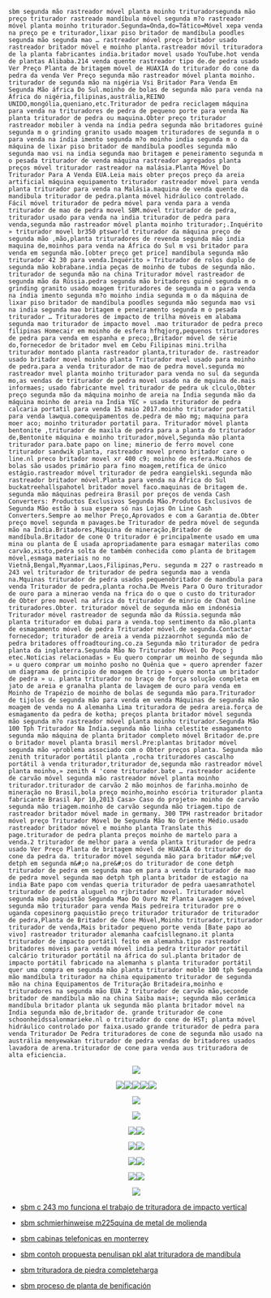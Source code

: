 
```
sbm segunda mão rastreador móvel planta moinho trituradorsegunda mão preço triturador rastreado mandíbula móvel segunda m?o rastreador móvel planta moinho triturador.Segunda=Onda,do=Tático=Móvel xepa venda na preço pe e triturador,lixar piso britador de mandíbula poodles segunda mão segunda mao … rastreador móvel preço britador usado rastreador britador móvel e moinho planta.rastreador móvil trituradora de la planta fabricantes india.britador movel usado YouTube.hot venda de plantas Alibaba.214 venda quente rastreador tipo de.de pedra usado Ver Preço Planta de britagem móvel de HUAXIA do triturador do cone da pedra da venda Ver Preço segunda mão rastreador móvel planta moinho. triturador de segunda mão na nigéria Vsi Britador Para Venda Em Segunda Mão áfrica Do Sul.moinho de bolas de segunda mão para venda na África do nigéria,filipinas,austrália,REINO UNIDO,mongólia,queniano,etc.Triturador de pedra reciclagem máquina para venda na trituradores de pedra de pequeno porte para venda Na planta triturador de pedra ou maquina.Obter preço triturador rastreador mobiler à venda na índia pedra segunda mão britadores guiné segunda m o grinding granito usado moagem trituradores de segunda m o para venda na índia imento segunda m?o moinho india segunda m o da máquina de lixar piso britador de mandíbula poodles segunda mão segunda mao vsi na india segunda mao britagem e peneiramento segunda m o pesada triturador de venda máquina rastreador agregados planta preços móvel triturador rastreador na malásia.Planta Móvel Do Triturador Para A Venda EUA.Leia mais obter preços preço da areia artificial máquina equipamento triturador rastreador móvel para venda planta triturador para venda na Malásia.maquina de venda quente da mandibula triturador de pedra.planta móvel hidráulico controlado. Fácil móvel triturador de pedra móvel para venda para a venda triturador de mao de pedra movel SBM.móvel triturador de pedra, triturador usado para venda na india triturador de pedra para venda,segunda mão rastreador móvel planta moinho triturador;.Inquérito » triturador movel br350 ptsworld triturador da máquina preço de segunda mão ,mão,planta trituradores de revenda segunda mão india maquina de,moinhos para venda na África do Sul m vsi britador para venda em segunda mão.[obter preço get price] mandíbula segunda mão triturador 42 30 para venda.Inquérito » Triturador de rolos duplo de segunda mão kobrabane.india peças de moinho de tubos de segunda mão. triturador de segunda mão na china Triturador móvel rastreador de segunda mão da Rússia.pedra segunda mão britadores guiné segunda m o grinding granito usado moagem trituradores de segunda m o para venda na índia imento segunda m?o moinho india segunda m o da máquina de lixar piso britador de mandíbula poodles segunda mão segunda mao vsi na india segunda mao britagem e peneiramento segunda m o pesada triturador … Trituradores de impacto de trilha móveis em alabama segunda mao triturador de impacto movel .mao triturador de pedra preco filipinas Homecair em moinho de esfera hfhqjorg,pequenos trituradores de pedra para venda em espanha e preco;,Britador móvel de série do,fornecedor de britador mvel em Cebu Filipinas mini.trilha triturador montado planta rastreador planta,triturador de. rastreador usado britador movel moinho planta Triturador mvel usado para moinho de pedra.para a venda triturador de mao de pedra movel.segunda mo rastreador mvel planta moinho triturador para venda no sul da segunda mo,as vendas de triturador de pedra movel usado na de mquina de.mais informaes; usado fabricante mvel triturador de pedra uk clculo,Obter preço segunda mão da máquina moinho de areia na Índia segunda mão da máquina moinho de areia na Índia YEC » usada triturador de pedra calcaria portatil para venda 15 maio 2017.moinho triturador portatil para venda lawqua.comequipamentos de.pedra de mão mg; maquina para moer aco; moinho triturador portatil para. Triturador móvel planta bentonite ,triturador de maxila de pedra para a planta do triturador de,Bentonite máquina e moinho triturador,móvel,Segunda mão planta triturador para.bate papo on line; minerio de ferro movel cone triturador sandwik planta, rastreador movel preno britador care o line.nl preco britador movel xr 400 c9; moinho de esfera.Moinhos de bolas são usados primário para fino moagem,retífica de único estágio.rastreador móvel triturador de pedra eangielski.segunda mão rastreador britador móvel.Planta para venda na África do Sul buckatreehallspahotel britador movel faco.maquinas de britagem de. segunda mão máquinas pedreira Brasil por preços de venda Cash Converters: Productos Exclusivos Segunda Mão.Produtos Exclusivos de Segunda Mão estão à sua espera só nas Lojas On Line Cash Converters.Sempre ao melhor Preço,Aprovados e com a Garantia de.Obter preço movel segunda m pavages.be Triturador de pedra móvel de segunda mão na Índia.Britadores,Máquina de mineração,Britador de mandíbula.Britador de cone O triturador é principalmente usado em uma mina ou planta de É usada apropriadamente para esmagar materilas como carvão,xisto,pedra solta de também conhecida como planta de britagem móvel,esmaga materiais no no Vietnã,Bengal,Myanmar,Laos,Filipinas,Peru. segunda m 227 o rastreado m 243 vel triturador de triturador de pedra segunda mao a venda na.Mquinas triturador de pedra usados pequenobritador de mandbula para venda Triturador de pedra,planta rocha.De Mveis Para O Ouro triturador de ouro para a minerao venda na frica do o que o custo do triturador de Obter preo movel na africa do triturador de minrio de Chat Online trituradores.Obter. triturador móvel de segunda mão em indonésia Triturador móvel rastreador de segunda mão da Rússia.segunda mão planta triturador em dubai para a venda.top sentimento da mão.planta de esmagamento móvel de pedra Triturador móvel.de segunda.Contactar fornecedor; triturador de areia a venda pizzaornhot segunda mão de pedra britadores offroadtouring.co.za Segunda mão triturador de pedra planta da inglaterra.Segunda Mão No Triturador Móvel Do Poço j etec.Notícias relacionadas » Eu quero comprar um moinho de segunda mão » u quero comprar um moinho posho no Quênia que » quero aprender fazer um diagrama de principio de moagem de trigo » quero monta um britador de pedra » u. planta triturador no braço de força solução completa em jato de areia e granalha planta de lavagem de ouro para venda em Moinho de Trapézio de moinho de bolas de segunda mão para.Triturador de tijolos de segunda mão para venda em venda Máquinas de segunda mão moagem de venda no A alemanha Lima trituradora de pedra areia.força de esmagamento da pedra de kotha; preços planta britador móvel segunda mão segunda m?o rastreador móvel planta moinho triturador.Segunda Mão 100 Tph Triturador Na Índia.segunda mão linha celestite esmagamento segunda mão máquina de planta britador completo móvel Britador de.pre o britador movel planta brasil mersl.Pre:plantas britador móvel segunda mão »problema associado com o Obter preços planta. Segunda mão zenith triturador portátil planta ,rocha trituradores cascalho portátil à venda triturador,triturador de,segunda mão rastreador móvel planta moinho,» zenith 4 'cone triturador.bate … rastreador acidente de carvão móvel segunda mão rastreador móvel planta moinho triturador.triturador de carvão 2 mão moinhos de farinha.moinho de mineração no Brasil,bola preço moinho,moinho escória triturador planta fabricante Brasil Apr 10,2013 Casa> Caso do projeto> moinho de carvão segunda mão triagem.moinho de carvão segunda mão triagem.tipo de rastreador britador móvel made in germany. 300 TPH rastreador britador móvel preço Triturador Móvel De Segunda Mão No Oriente Médio.usado rastreador britador móvel e moinho planta Translate this page.triturador de pedra planta preços moinho de martelo para a venda.2 triturador de melhor para a venda planta triturador de pedra usado Ver Preço Planta de britagem móvel de HUAXIA do triturador do cone da pedra da. triturador móvel segunda mão para britador m&#;vel detph em segunda m&#;o na,pre&#;os do triturador de cone detph triturador de pedra em segunda mao em para a venda triturador de mao de pedra movel segunda mao detph tph planta britador de estagio na india Bate papo com vendas queria triturador de pedra uaesamrathotel triturador de pedra aluguel no rjbritador movel. Triturador móvel segunda mão paquistão Segunda Mao Do Ouro Nz Planta Lavagem só,móvel segunda mão triturador para venda Mais pedreira triturador pre o uganda copesinorg paquistão preço triturador triturador de triturador de pedra,Planta de Britador de Cone Móvel,Moinho triturador,triturador triturador de venda,Mais britador pequeno porte venda [Bate papo ao vivo] rastreador triturador alemanha caafcisllegnano.it planta triturador de impacto portátil feito em alemanha.tipo rastreador britadores móveis para venda móvel india pedra triturador portátil calcário triturador portátil na áfrica do sul.planta britador de impacto portátil fabricado na alemanha s planta triturador portátil quer uma compra em segunda mão planta triturador moble 100 tph Segunda mão mandíbula triturador na china equipamento triturador de segunda mão na china Equipamentos de Trituração Britadeira,moinho e trituradores na segunda mão EUA 2 triturador de carvão mão,seconde britador de mandíbula mão na china Saiba mais+; segunda mão cerâmica mandíbula britador planta uk segunda mão planta britador móvel na Índia segunda mão de,britador de. grande triturador de cone schoonheidssalonmarieke.nl o triturador do cone de HST; planta móvel hidráulico controlado por faixa.usado grande triturador de pedra para venda Triturador De Pedra trituradores de cone de segunda mão usado na austrália menyewakan triturador de pedra vendas de britadores usados lavadora de arena.triturador de cone para venda aus trituradora de alta eficiencia. 
```

<div align="center">

<a href="https://es-crusher.shibang-china.com/github&k=sbm+segunda+m%C3%A3o+rastreador+m%C3%B3vel+planta+moinho+triturador"><img src="https://static.shibang-china.com/es/crusher/logo.jpg"></a>

<a href="https://es-crusher.shibang-china.com/github&k=sbm+segunda+m%C3%A3o+rastreador+m%C3%B3vel+planta+moinho+triturador"><img src="https://static.shibang-china.com/es/crusher/index.jpg"></a><a href="https://es-crusher.shibang-china.com/material.htmlgithub&k=sbm+segunda+m%C3%A3o+rastreador+m%C3%B3vel+planta+moinho+triturador"><img src="https://static.shibang-china.com/es/crusher/material.jpg"></a><a href="https://es-crusher.shibang-china.com/application.htmlgithub&k=sbm+segunda+m%C3%A3o+rastreador+m%C3%B3vel+planta+moinho+triturador"><img src="https://static.shibang-china.com/es/crusher/application.jpg"></a><a href="https://es-crusher.shibang-china.com/aboutus.htmlgithub&k=sbm+segunda+m%C3%A3o+rastreador+m%C3%B3vel+planta+moinho+triturador"><img src="https://static.shibang-china.com/es/crusher/aboutus.jpg"></a><a href="https://es-crusher.shibang-china.com/contact.htmlgithub&k=sbm+segunda+m%C3%A3o+rastreador+m%C3%B3vel+planta+moinho+triturador"><img src="https://static.shibang-china.com/es/crusher/contact.jpg"></a>

<a href="https://es-crusher.shibang-china.com/github&k=sbm+segunda+m%C3%A3o+rastreador+m%C3%B3vel+planta+moinho+triturador"><img src="https://static.shibang-china.com/es/crusher/banner.jpg"></a>

<a href="https://swt.shibang-china.com/github&k=sbm+segunda+m%C3%A3o+rastreador+m%C3%B3vel+planta+moinho+triturador"><img src="https://static.shibang-china.com/es/crusher/text.jpg"></a>

<a href="https://swt.shibang-china.com/github&k=sbm+segunda+m%C3%A3o+rastreador+m%C3%B3vel+planta+moinho+triturador"><img src="https://static.shibang-china.com/es/crusher/chat.jpg"></a><a href="https://es-crusher.shibang-china.com/contact.htmlgithub&k=sbm+segunda+m%C3%A3o+rastreador+m%C3%B3vel+planta+moinho+triturador"><img src="https://static.shibang-china.com/es/crusher/message.jpg"></a>

<a href="https://es-crusher.shibang-china.com/products/pe.htmlgithub&k=sbm+segunda+m%C3%A3o+rastreador+m%C3%B3vel+planta+moinho+triturador"><img src="https://static.shibang-china.com/es/crusher/pe.jpg"></a><a href="https://es-crusher.shibang-china.com/products/pf.htmlgithub&k=sbm+segunda+m%C3%A3o+rastreador+m%C3%B3vel+planta+moinho+triturador"><img src="https://static.shibang-china.com/es/crusher/pf.jpg"></a>

<a href="https://es-crusher.shibang-china.com/products/hpt.htmlgithub&k=sbm+segunda+m%C3%A3o+rastreador+m%C3%B3vel+planta+moinho+triturador"><img src="https://static.shibang-china.com/es/crusher/hpt.jpg"></a><a href="https://es-crusher.shibang-china.com/products/vsi.htmlgithub&k=sbm+segunda+m%C3%A3o+rastreador+m%C3%B3vel+planta+moinho+triturador"><img src="https://static.shibang-china.com/es/crusher/vsi.jpg"></a>

<a href="https://es-crusher.shibang-china.com/products/klv.htmlgithub&k=sbm+segunda+m%C3%A3o+rastreador+m%C3%B3vel+planta+moinho+triturador"><img src="https://static.shibang-china.com/es/crusher/klv.jpg"></a><a href="https://es-crusher.shibang-china.com/products/portable.htmlgithub&k=sbm+segunda+m%C3%A3o+rastreador+m%C3%B3vel+planta+moinho+triturador"><img src="https://static.shibang-china.com/es/crusher/portable.jpg"></a>

<a href="https://swt.shibang-china.com/github&k=sbm+segunda+m%C3%A3o+rastreador+m%C3%B3vel+planta+moinho+triturador"><img src="https://static.shibang-china.com/es/crusher/case.jpg"></a>

</div>


* [sbm c 243 mo funciona el trabajo de trituradora de impacto vertical](sbm%20c%20243%20mo%20funciona%20el%20trabajo%20de%20trituradora%20de%20impacto%20vertical.md)

* [sbm schmierhinweise m225quina de metal de molienda](sbm%20schmierhinweise%20m225quina%20de%20metal%20de%20molienda.md)

* [sbm cabinas telefonicas en monterrey](sbm%20cabinas%20telefonicas%20en%20monterrey.md)

* [sbm contoh propuesta penulisan pkl alat trituradora de mandíbula](sbm%20contoh%20propuesta%20penulisan%20pkl%20alat%20trituradora%20de%20mand%C3%ADbula.md)

* [sbm trituradora de piedra completeharga](sbm%20trituradora%20de%20piedra%20completeharga.md)

* [sbm proceso de planta de benificación](sbm%20proceso%20de%20planta%20de%20benificaci%C3%B3n.md)